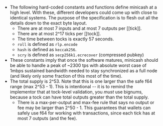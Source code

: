 - The following hard-coded constants and functions define minicash at a high level. With these, different developers could come up with close to identical systems. The purpose of the specification is to flesh out all the details down to the exact byte layout.
	- There are at most 7 inputs and at most 7 outputs per [[tick]].
	- There are at most 2^17 ticks per [[tock]].
	- The time between tocks is exactly 57 seconds.
	- `roll` is defined as `rlp.encode`
	- `hash` is defined as `keccak256`.
	- `scry` is defined as `secp256k1.ecrecover` (compressed pubkey)
- These constants imply that once the software matures, minicash should be able to handle a peak of ~2300 tps with absolute worst case of 1mbps sustained bandwidth needed to stay synchronized as a full node (and likely only some fraction of this most of the time).
- The total supply is 2^53. Note that this is one larger than the safe f64 range (max 2^53 - 1). This is intentional -- it is to remind the implementor that at tock-level validation, you *must* use bignums, because a tock can have total outputs greater than the total supply.
	- There is a max-per-output and max-fee rule that says no output or fee may be larger than 2^50 - 1. This guarantees that wallets can safely use f64 for working with transactions, since each tick has at most 7 outputs (and the fee).